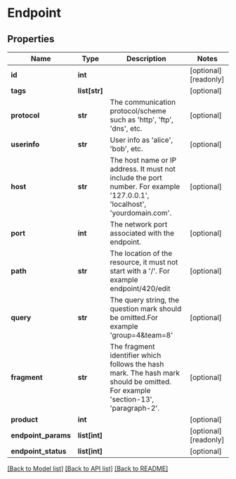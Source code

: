 # Endpoint

## Properties
Name | Type | Description | Notes
------------ | ------------- | ------------- | -------------
**id** | **int** |  | [optional] [readonly] 
**tags** | **list[str]** |  | [optional] 
**protocol** | **str** | The communication protocol/scheme such as &#39;http&#39;, &#39;ftp&#39;, &#39;dns&#39;, etc. | [optional] 
**userinfo** | **str** | User info as &#39;alice&#39;, &#39;bob&#39;, etc. | [optional] 
**host** | **str** | The host name or IP address. It must not include the port number. For example &#39;127.0.0.1&#39;, &#39;localhost&#39;, &#39;yourdomain.com&#39;. | [optional] 
**port** | **int** | The network port associated with the endpoint. | [optional] 
**path** | **str** | The location of the resource, it must not start with a &#39;/&#39;. For example endpoint/420/edit | [optional] 
**query** | **str** | The query string, the question mark should be omitted.For example &#39;group&#x3D;4&amp;team&#x3D;8&#39; | [optional] 
**fragment** | **str** | The fragment identifier which follows the hash mark. The hash mark should be omitted. For example &#39;section-13&#39;, &#39;paragraph-2&#39;. | [optional] 
**product** | **int** |  | [optional] 
**endpoint_params** | **list[int]** |  | [optional] [readonly] 
**endpoint_status** | **list[int]** |  | [optional] 

[[Back to Model list]](../README.md#documentation-for-models) [[Back to API list]](../README.md#documentation-for-api-endpoints) [[Back to README]](../README.md)


